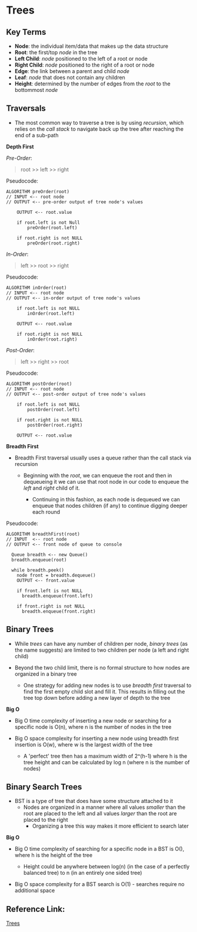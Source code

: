 # Trees

## Key Terms

* **Node**: the individual item/data that makes up the data structure
* **Root**: the first/top *node* in the tree
* **Left Child**: *node* positioned to the left of a root or node
* **Right Child**:  *node* positioned to the right of a root or node
* **Edge**: the link between a parent and child *node*
* **Leaf**: *node* that does not contain any children
* **Height**: determined by the number of edges from the *root* to the bottommost *node*

## Traversals

* The most common way to traverse a tree is by using *recursion*, which relies on the *call stack* to navigate back up the tree after reaching the end of a sub-path

**Depth First**

*Pre-Order*: 
> root >> left >> right  

Pseudocode:
```
ALGORITHM preOrder(root)
// INPUT <-- root node
// OUTPUT <-- pre-order output of tree node's values

    OUTPUT <-- root.value

    if root.left is not Null
        preOrder(root.left)

    if root.right is not NULL
        preOrder(root.right)
```

*In-Order*: 
> left >> root >> right  

Pseudocode:
```
ALGORITHM inOrder(root)
// INPUT <-- root node
// OUTPUT <-- in-order output of tree node's values

    if root.left is not NULL
        inOrder(root.left)

    OUTPUT <-- root.value

    if root.right is not NULL
        inOrder(root.right)
```


*Post-Order*: 
> left >> right >> root  

Pseudocode:
```
ALGORITHM postOrder(root)
// INPUT <-- root node
// OUTPUT <-- post-order output of tree node's values

    if root.left is not NULL
        postOrder(root.left)

    if root.right is not NULL
        postOrder(root.right)

    OUTPUT <-- root.value
```

**Breadth First**

* Breadth First traversal usually uses a queue rather than the call stack via recursion

  - Beginning with the *root*, we can enqueue the root and then in dequeueing it we can use that root node in our code to enqueue the *left* and *right* child of it.

    -   Continuing in this fashion, as each node is dequeued we can enqueue that nodes children (if any) to continue digging deeper each round 

Pseudocode:
```
ALGORITHM breadthFirst(root)
// INPUT  <-- root node
// OUTPUT <-- front node of queue to console

  Queue breadth <-- new Queue()
  breadth.enqueue(root)

  while breadth.peek()
    node front = breadth.dequeue()
    OUTPUT <-- front.value

    if front.left is not NULL
      breadth.enqueue(front.left)

    if front.right is not NULL
      breadth.enqueue(front.right)
```

## Binary Trees

*   While *trees* can have any number of children per node, *binary trees* (as the name suggests) are limited to two children per node (a left and right child)

*   Beyond the two child limit, there is no formal structure to how nodes are organized in a binary tree
    -   One strategy for adding new nodes is to use *breadth first* traversal to find the first empty child slot and fill it.  This results in filling out the tree top down before adding a new layer of depth to the tree

**Big O**

*   Big O time complexity of inserting a new node or searching for a specific node is O(n), where n is the number of nodes in the tree

*   Big O space complexity for inserting a new node using breadth first insertion is O(w), where w is the largest width of the tree
    -   A 'perfect' tree then has a maximum width of 2^(h-1) where h is the tree height and can be calculated by log n (where n is the number of nodes)

## Binary Search Trees

*   BST is a type of tree that does have some structure attached to it
    -   Nodes are organized in a manner where all values *smaller* than the root are placed to the left and all values *larger* than the root are placed to the right
        -   Organizing a tree this way makes it more efficient to search later

**Big O**

*   Big O time complexity of searching for a specific node in a BST is O(), where h is the height of the tree
    -   Height could be anywhere between log(n) (in the case of a perfectly balanced tree) to n (in an entirely one sided tree)

*   Big O space complexity for a BST search is O(1) - searches require no additional space

## Reference Link:

[Trees](https://codefellows.github.io/common_curriculum/data_structures_and_algorithms/Code_401/class-15/resources/Trees.html)
